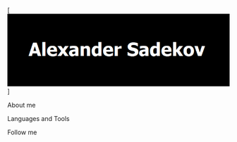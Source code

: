 [![Header](https://github.com/AlexS-QA/AlexS-QA/blob/main/assets/header.png)]

About me

Languages and Tools

Follow me